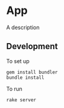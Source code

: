 # App

A description

## Development

To set up

    gem install bundler
    bundle install

To run

    rake server